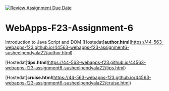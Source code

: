 [![Review Assignment Due Date](https://classroom.github.com/assets/deadline-readme-button-24ddc0f5d75046c5622901739e7c5dd533143b0c8e959d652212380cedb1ea36.svg)](https://classroom.github.com/a/b9NC0g7h)
# WebApps-F23-Assignment-6
Introduction to Java Script and DOM
[Hostedat]**author.html**(https://44-563-webapps-f23.github.io/44563-webapps-f23-assignment6-susheelpendyala22/author.html)

[Hostedat]**tips.html**(https://44-563-webapps-f23.github.io/44563-webapps-f23-assignment6-susheelpendyala22/tips.html)

[Hostedat]**cruise.html**(https://44-563-webapps-f23.github.io/44563-webapps-f23-assignment6-susheelpendyala22/cruise.html)

